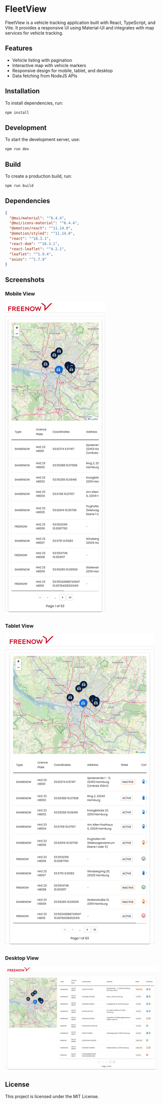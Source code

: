 # FleetView

FleetView is a vehicle tracking application built with React, TypeScript, and Vite. It provides a responsive UI using Material-UI and integrates with map services for vehicle tracking.

## Features
- Vehicle listing with pagination
- Interactive map with vehicle markers
- Responsive design for mobile, tablet, and desktop
- Data fetching from NodeJS APIs

## Installation

To install dependencies, run:

```sh
npm install
```

## Development

To start the development server, use:

```sh
npm run dev
```

## Build

To create a production build, run:

```sh
npm run build
```

## Dependencies

```json
{
  "@mui/material": "^6.4.4",
  "@mui/icons-material": "^6.4.4",
  "@emotion/react": "^11.14.0",
  "@emotion/styled": "^11.14.0",
  "react": "^18.3.1",
  "react-dom": "^18.3.1",
  "react-leaflet": "^4.2.1",
  "leaflet": "^1.9.4",
  "axios": "^1.7.9"
}
```

## Screenshots

### Mobile View
![Mobile View](./FE/FleetView/src/assets/mobile.png)

### Tablet View
![Tablet View](./FE/FleetView/src/assets/tablet.png)

### Desktop View
![Desktop View](./FE/FleetView/src/assets/desktop.png)

## License

This project is licensed under the MIT License.

